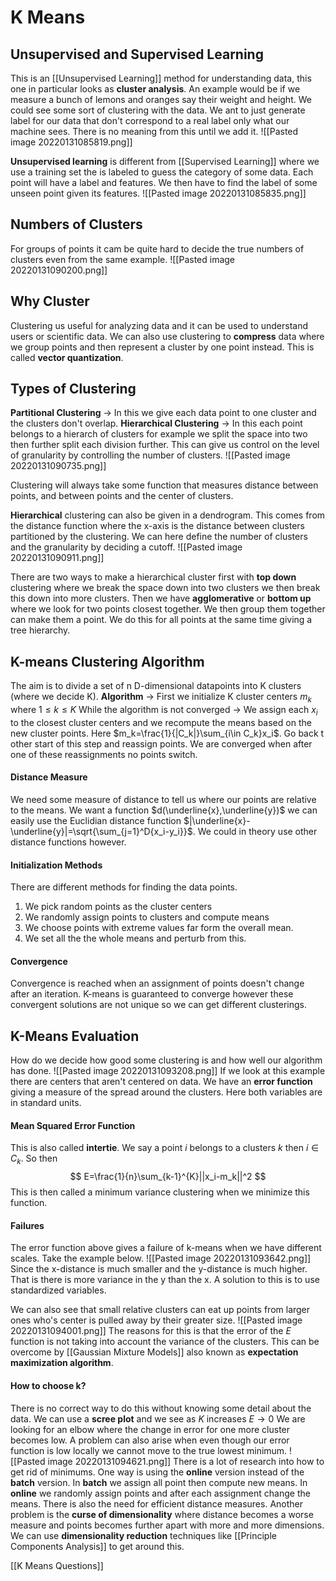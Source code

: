 # K Means
## Unsupervised and Supervised Learning
This is an [[Unsupervised Learning]] method for understanding data, this one in particular looks as **cluster analysis**.  An example would be if we measure a bunch of lemons and oranges say their weight and height.  We could see some sort of clustering with the data. We ant to just generate label for our data that don't correspond to a real label only what our machine sees. There is no meaning from this until we add it.
![[Pasted image 20220131085819.png]]

**Unsupervised learning** is different from [[Supervised Learning]] where we use a training set the is labeled to guess the category of some data. Each point will have a label and features. We then have to find the label of some unseen point given its features.
![[Pasted image 20220131085835.png]]

## Numbers of Clusters
For groups of points it cam be quite hard to decide the true numbers of clusters even from the same example.
![[Pasted image 20220131090200.png]]

## Why Cluster
Clustering us useful for analyzing data and it can be used to understand users or scientific data. We can also use clustering to **compress** data where we group points and then represent a cluster by one point instead. This is called **vector quantization**.

## Types of Clustering
**Partitional Clustering** -> In this we give each data point to one cluster and the clusters don't overlap.
**Hierarchical Clustering** -> In this each point belongs to a hierarch of clusters for example we split the space into two then further split each division further. This can give us control on the level of granularity by controlling the number of clusters.
![[Pasted image 20220131090735.png]]

Clustering will always take some function that measures distance between points, and between points and the center of clusters.

**Hierarchical** clustering can also be given in a dendrogram. This comes from the distance function where the x-axis is the distance between clusters partitioned by the clustering. We can here define the number of clusters and the granularity by deciding a cutoff.
![[Pasted image 20220131090911.png]]

There are two ways to make a hierarchical cluster first with **top down** clustering where we break the space down into two clusters we then break this down into more clusters. Then we have **agglomerative** or **bottom up** where we look for two points closest together. We then group them together can make them a point. We do this for all points at the same time giving a tree hierarchy.

## K-means Clustering Algorithm
The aim is to divide a set of n D-dimensional datapoints into K clusters (where we decide K). 
**Algorithm** ->    First we initialize K cluster centers $m_k$ where $1\le k\le K$ 
						While the algorithm is not converged -> We assign each $x_i$ to the closest cluster centers and we recompute the means based on the new cluster points. Here $m_k=\frac{1}{|C_k|}\sum_{i\in C_k}x_i$. Go back t other start of this step and reassign points.
						We are converged when after one of these reassignments no points switch.

#### Distance Measure
We need some measure of distance to tell us where our points are relative to the means. We want a function $d(\underline{x},\underline{y})$ we can easily use the Euclidian distance function $|\underline{x}-\underline{y}|=\sqrt{\sum_{j=1}^D{x_i-y_i}}$. We could in theory use other distance functions however.

#### Initialization Methods
There are different methods for finding the data points.
1. We pick random points as the cluster centers
2. We randomly assign points to clusters and compute means
3. We choose points with extreme values far form the overall mean.
4. We set all the the whole means and perturb from this.

#### Convergence
Convergence is reached when an assignment of points doesn't change after an iteration. K-means is guaranteed to converge however these convergent solutions are not unique so we can get different clusterings.

## K-Means Evaluation
How do we decide how good some clustering is and how well our algorithm has done.
![[Pasted image 20220131093208.png]]
If we look at this example there are centers that aren't centered on data. We have an **error function** giving a measure of the spread around the clusters. Here both variables are in standard units.

#### Mean Squared Error Function
This is also called **intertie**. We say a point $i$ belongs to a clusters $k$ then $i\in C_k$. So then 
$$
E=\frac{1}{n}\sum_{k-1}^{K}||x_i-m_k||^2
$$
This is then called a minimum variance clustering when we minimize this function. 
#### Failures
The error function above gives a failure of k-means when we have different scales. Take the example below.
![[Pasted image 20220131093642.png]]
Since the x-distance is much smaller and the y-distance is much higher. That is there is more variance in the y than the x. A solution to this is to use standardized variables.

We can also see that small relative clusters can eat up points from larger ones who's center is pulled away by their greater size.
![[Pasted image 20220131094001.png]]
The reasons for this is that the error of the $E$ function is not taking into account the variance of the clusters. This can be overcome by [[Gaussian Mixture Models]] also known as **expectation maximization algorithm**.

#### How to choose k?
There is no correct way to do this without knowing some detail about the data. We can use a **scree plot** and we see as $K$ increases $E\to0$ We are looking for an elbow where the change in error for one more cluster becomes low. A problem can also arise when even though our error function is low locally we cannot move to the true lowest minimum.
![[Pasted image 20220131094621.png]]
There is a lot of research into how to get rid of minimums. One way is using the **online** version instead of the **batch** version. In **batch** we assign all point then compute new means. In **online** we randomly assign points and after each assignment change the means. There is also the need for efficient distance measures. Another problem is the **curse of dimensionality** where distance becomes a worse measure and points becomes further apart with more and more dimensions. We can use **dimensionality reduction** techniques like [[Principle Components Analysis]] to get around this.

[[K Means Questions]]
